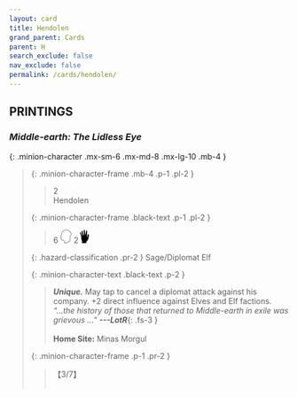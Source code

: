 ```yaml
---
layout: card
title: Hendolen
grand_parent: Cards
parent: H
search_exclude: false
nav_exclude: false
permalink: /cards/hendolen/
---
```


## PRINTINGS


### _Middle-earth: The Lidless Eye_

{: .minion-character .mx-sm-6 .mx-md-8 .mx-lg-10 .mb-4 }
> {: .minion-character-frame .mb-4 .p-1 .pl-2 }
> > <div class="hazard-mp">2</div>
> > <div class="card-name">Hendolen</div>
>
> {: .minion-character-frame .black-text .p-1 .pl-2 }
> > 6 ![](/assets/images/mind.svg) 2![](/assets/images/di.svg)
>
> {: .hazard-classification .pr-2 }
> Sage/Diplomat Elf
>
> {: .minion-character-text .black-text .p-2 }
> > _**Unique.**_ May tap to cancel a diplomat attack against his company. +2 direct influence against Elves and Elf factions. <br>_“...the history of those that returned to Middle-earth in exile was grievous ...”_ ***---&#65279;LotR***{: .fs-3 }  <br><br>**Home Site:** Minas Morgul 
>
> {: .minion-character-frame .p-1 .pr-2 }
> > <div class="card-shield">【3/7】</div>
> > <div class="card-corruption-white">&nbsp;</div>
